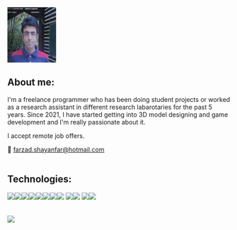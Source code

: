 <img src="./github_readme_files/farzad_shayanfar_github_profile_photo.jpg" width="110" height="125"/>

## About me:

I'm a freelance programmer who has been doing student projects or worked as a research assistant in different research labarotaries for the past 5 years. Since 2021, I have started getting into 3D model designing and game development and I'm really passionate about it.

I accept remote job offers.

📧 farzad.shayanfar@hotmail.com
</br>
</br>

## Technologies:
<img src="https://img.shields.io/badge/C++-00599C.svg?logo=c%2B%2B&style=plastic"><img src="https://img.shields.io/badge/C%23-239120.svg?logo=C%20Sharp&style=plastic"><img src="https://img.shields.io/badge/Python-f9d64e.svg?logo=python&style=plastic"><img src="https://img.shields.io/badge/HTML5-222222.svg?logo=html5&style=plastic"><img src="https://img.shields.io/badge/CSS3-1572B6.svg?logo=css3&style=plastic"><img src="https://img.shields.io/badge/Javascript-3577c4.svg?logo=javascript&style=plastic"><img src="https://img.shields.io/badge/Unity-000000.svg?logo=unity&style=plastic"><img src="https://img.shields.io/badge/PyTorch-aa381e.svg?logo=pytorch&style=plastic"> <img src="https://img.shields.io/badge/OpenCV-FF0000.svg?logo=opencv&style=plastic"><img src="https://img.shields.io/badge/Qt-AAAAAA.svg?logo=qt&style=plastic"> <img src="https://img.shields.io/badge/Raspberry%20Pi-C51A4A.svg?logo=Raspberry%20Pi&style=plastic"><img src="https://img.shields.io/badge/-Docker-AAAAAA.svg?logo=docker&style=plastic">
</br>
</br>

<img align="center" src="https://github-readme-stats.vercel.app/api/top-langs/?username=farzadshayanfar&layout=compact&card_width=250&langs_count=6&theme=radical">
